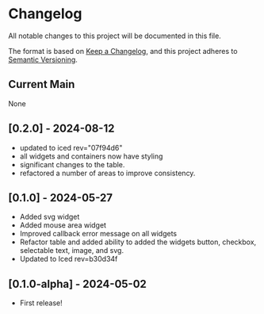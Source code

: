 # Changelog

All notable changes to this project will be documented in this file.

The format is based on [Keep a Changelog](https://keepachangelog.com/en/1.0.0/),
and this project adheres to [Semantic Versioning](https://semver.org/spec/v2.0.0.html).

## Current Main

None

## [0.2.0] - 2024-08-12

- updated to iced rev="07f94d6"
- all widgets and containers now have styling
- significant changes to the table.
- refactored a number of areas to improve consistency.

## [0.1.0] - 2024-05-27

- Added svg widget
- Added mouse area widget
- Improved callback error message on all widgets
- Refactor table and added ability to added the widgets button, checkbox, selectable text, image, and svg.
- Updated to Iced rev=b30d34f

## [0.1.0-alpha] - 2024-05-02

- First release!

